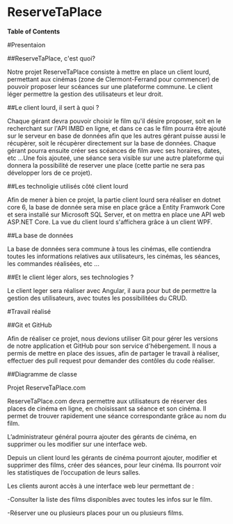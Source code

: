 # ReserveTaPlace

**Table of Contents**

#Presentaion

##ReserveTaPlace, c'est quoi?

Notre projet ReserveTaPlace consiste à mettre en place un client lourd, permettant aux cinémas (zone de Clermont-Ferrand pour commencer) de pouvoir proposer leur scéances sur une plateforme commune. Le client léger permettre la gestion des utilisateurs et leur droit.

##Le client lourd, il sert à quoi ?

Chaque gérant devra pouvoir choisir le film qu'il désire proposer, soit en le recherchant sur l'API IMBD en ligne, et dans ce cas le film pourra être ajouté sur le serveur en base de données afin que les autres gérant puisse aussi le récupèrer, soit le récupèrer directement sur la base de données.
Chaque gérant pourra ensuite créer ses scéances de film avec ses horaires, dates, etc ...Une fois ajouteé, une séance sera visible sur une autre plateforme qui donnera la possibilité de reserver une place (cette partie ne sera pas développer lors de ce projet). 

##Les technoligie utilisés côté client lourd

Afin de mener à bien ce projet, la partie client lourd sera réaliser en dotnet core 6, la base de donnée sera mise en place grâce a Entity Framwork Core et sera installé sur Microsoft SQL Server, et on mettra en place une API web ASP.NET Core. La vue du client lourd s'affichera grâce à un client WPF.

##La base de données

La base de données sera commune à tous les cinémas, elle contiendra toutes les informations relatives aux utilisateurs, les cinémas, les séances, les commandes réalisées, etc ...

##Et le client léger alors, ses technologies ?

Le client leger sera réaliser avec Angular, il aura pour but de permettre la gestion des utilisateurs, avec toutes les possibilitées du CRUD.

#Travail réalisé

##Git et GitHub

Afin de réaliser ce projet, nous devions utiliser Git pour gérer les versions de notre application et GitHub pour son service d'hébergement. Il nous a permis de mettre en place des issues, afin  de partager le travail à réaliser, effectuer des pull request pour demander des contôles du code réaliser.

##Diagramme de classe



Projet ReserveTaPlace.com 

ReserveTaPlace.com devra permettre aux utilisateurs de réserver des places de cinéma en ligne, en choisissant sa séance et son cinéma. Il permet de trouver rapidement une séance correspondante grâce au nom du film.

L’administrateur général pourra ajouter des gérants de cinéma, en supprimer ou les modifier sur une interface web.

Depuis un client lourd les gérants de cinéma pourront ajouter, modifier et supprimer des films, créer des séances, pour leur cinéma. Ils pourront voir les statistiques de l’occupation de leurs salles.

Les clients auront accès à une interface web leur permettant de :

-Consulter la liste des films disponibles avec toutes les infos sur le film.

-Réserver une ou plusieurs places pour un ou plusieurs films.



